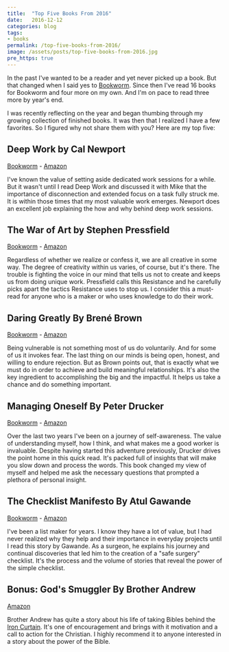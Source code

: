 ```yaml
---
title:  "Top Five Books From 2016"
date:   2016-12-12
categories: blog
tags:
- books
permalink: /top-five-books-from-2016/
image: /assets/posts/top-five-books-from-2016.jpg
pre_https: true
---
```

In the past I've wanted to be a reader and yet never picked up a book. But that changed when I said yes to [Bookworm](http://bookworm.fm). Since then I've read 16 books for Bookworm and four more on my own. And I'm on pace to read three more by year's end.
<!--more-->

I was recently reflecting on the year and began thumbing through my growing collection of finished books. It was then that I realized I have a few favorites. So I figured why not share them with you? Here are my top five:

## Deep Work by Cal Newport

[Bookworm](http://bookworm.fm/7/) - [Amazon](https://www.amazon.com/Deep-Work-Focused-Success-Distracted/dp/1455586692/ref=sr_1_1?tag=joebuhlig-20)

I've known the value of setting aside dedicated work sessions for a while. But it wasn't until I read Deep Work and discussed it with Mike that the importance of disconnection and extended focus on a task fully struck me. It is within those times that my most valuable work emerges. Newport does an excellent job explaining the how and why behind deep work sessions.

## The War of Art by Stephen Pressfield

[Bookworm](http://bookworm.fm/3/) - [Amazon](https://www.amazon.com/War-Art-Through-Creative-Battles/dp/1936891026/ref=sr_1_1?tag=joebuhlig-20)

Regardless of whether we realize or confess it, we are all creative in some way. The degree of creativity within us varies, of course, but it's there. The trouble is fighting the voice in our mind that tells us not to create and keeps us from doing unique work. Pressfield calls this Resistance and he carefully picks apart the tactics Resistance uses to stop us. I consider this a must-read for anyone who is a maker or who uses knowledge to do their work.

## Daring Greatly By Brené Brown

[Bookworm](http://bookworm.fm/9/) - [Amazon](https://www.amazon.com/Daring-Greatly-Courage-Vulnerable-Transforms/dp/1592408419/ref=sr_1_1?tag=joebuhlig-20)

Being vulnerable is not something most of us do voluntarily. And for some of us it invokes fear. The last thing on our minds is being open, honest, and willing to endure rejection. But as Brown points out, that is exactly what we must do in order to achieve and build meaningful relationships. It's also the key ingredient to accomplishing the big and the impactful. It helps us take a chance and do something important.

## Managing Oneself By Peter Drucker

[Bookworm](http://bookworm.fm/13/) - [Amazon](https://www.amazon.com/Managing-Oneself-Harvard-Business-Classics/dp/142212312X/ref=sr_1_1?tag=joebuhlig-20)

Over the last two years I've been on a journey of self-awareness. The value of understanding myself, how I think, and what makes me a good worker is invaluable. Despite having started this adventure previously, Drucker drives the point home in this quick read. It's packed full of insights that will make you slow down and process the words. This book changed my view of myself and helped me ask the necessary questions that prompted a plethora of personal insight.

## The Checklist Manifesto By Atul Gawande

[Bookworm](http://bookworm.fm/16/) - [Amazon](https://www.amazon.com/Checklist-Manifesto-How-Things-Right/dp/0312430000?tag=joebuhlig-20)

I've been a list maker for years. I know they have a lot of value, but I had never realized why they help and their importance in everyday projects until I read this story by Gawande. As a surgeon, he explains his journey and continual discoveries that led him to the creation of a "safe surgery" checklist. It's the process and the volume of stories that reveal the power of the simple checklist.

## Bonus: God's Smuggler By Brother Andrew

[Amazon](https://www.amazon.com/Gods-Smuggler-Brother-Andrew/dp/0800796853/ref=la_B000APEW2M_1_1?tag=joebuhlig-20)

Brother Andrew has quite a story about his life of taking Bibles behind the [Iron Curtain](https://en.wikipedia.org/wiki/Iron_Curtain). It's one of encouragement and brings with it motivation and a call to action for the Christian. I highly recommend it to anyone interested in a story about the power of the Bible.

